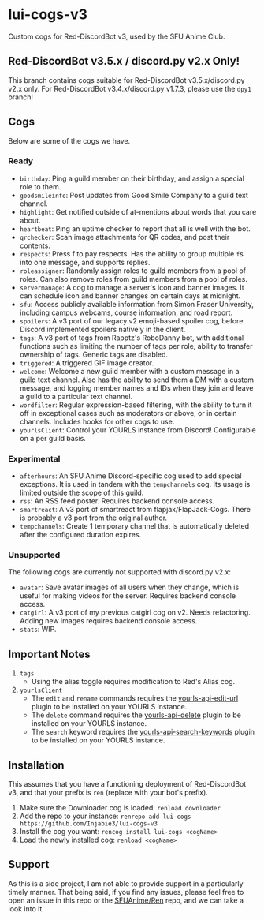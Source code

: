 # lui-cogs-v3
Custom cogs for Red-DiscordBot v3, used by the SFU Anime Club.

## Red-DiscordBot v3.5.x / discord.py v2.x Only!
This branch contains cogs suitable for Red-DiscordBot v3.5.x/discord.py v2.x only.
For Red-DiscordBot v3.4.x/discord.py v1.7.3, please use the `dpy1` branch!

## Cogs
Below are some of the cogs we have. 

### Ready
- `birthday`: Ping a guild member on their birthday, and assign a special role to
   them.
- `goodsmileinfo`: Post updates from Good Smile Company to a guild text channel.
- `highlight`: Get notified outside of at-mentions about words that you care about.
- `heartbeat`: Ping an uptime checker to report that all is well with the bot.
- `qrchecker`: Scan image attachments for QR codes, and post their contents.
- `respects`: Press f to pay respects. Has the ability to group multiple `f`s into
  one message, and supports replies.
- `roleassigner`: Randomly assign roles to guild members from a pool of roles. Can
  also remove roles from guild members from a pool of roles. 
- `servermanage`: A cog to manage a server's icon and banner images. It can schedule
  icon and banner changes on certain days at midnight.
- `sfu`: Access publicly available information from Simon Fraser University,
  including campus webcams, course information, and road report.
- `spoilers`: A v3 port of our legacy v2 emoji-based spoiler cog, before Discord
  implemented spoilers natively in the client.
- `tags`: A v3 port of tags from Rapptz's RoboDanny bot, with additional functions
  such as limiting the number of tags per role, ability to transfer ownership of
  tags. Generic tags are disabled.
- `triggered`: A triggered GIF image creator.
- `welcome`: Welcome a new guild member with a custom message in a guild text
  channel. Also has the ability to send them a DM with a custom message, and logging
  member names and IDs when they join and leave a guild to a particular text channel.
- `wordfilter`: Regular expression-based filtering, with the ability to turn it off
  in exceptional cases such as moderators or above, or in certain channels. Includes
  hooks for other cogs to use.
- `yourlsClient`: Control your YOURLS instance from Discord! Configurable on a per
  guild basis.

### Experimental
- `afterhours`: An SFU Anime Discord-specific cog used to add special exceptions. It
  is used in tandem with the `tempchannels` cog. Its usage is limited outside the
  scope of this guild.
- `rss`: An RSS feed poster. Requires backend console access.
- `smartreact`: A v3 port of smartreact from flapjax/FlapJack-Cogs. There is probably
  a v3 port from the original author.
- `tempchannels`: Create 1 temporary channel that is automatically deleted after the
  configured duration expires.


### Unsupported
The following cogs are currently not supported with discord.py v2.x:
- `avatar`: Save avatar images of all users when they change, which is useful for
  making videos for the server. Requires backend console access.
- `catgirl`: A v3 port of my previous catgirl cog on v2. Needs refactoring. Adding
  new images requires backend console access.
- `stats`: WIP.

## Important Notes
1. `tags`
    - Using the alias toggle requires modification to Red's Alias cog.
2. `yourlsClient`
    - The `edit` and `rename` commands requires the [yourls-api-edit-url][api-edit]
      plugin to be installed on your YOURLS instance.
    - The `delete` command requires the [yourls-api-delete][api-delete] plugin to be
      installed on your YOURLS instance.
    - The `search` keyword requires the [yourls-api-search-keywords][api-search]
      plugin to be installed on your YOURLS instance.

## Installation
This assumes that you have a functioning deployment of Red-DiscordBot v3, and that
your prefix is `ren` (replace with your bot's prefix).

1. Make sure the Downloader cog is loaded:
   `renload downloader`
2. Add the repo to your instance:
   `renrepo add lui-cogs https://github.com/Injabie3/lui-cogs-v3`
3. Install the cog you want:
   `rencog install lui-cogs <cogName>`
4. Load the newly installed cog:
   `renload <cogName>`

## Support
As this is a side project, I am not able to provide support in a particularly timely
manner. That being said, if you find any issues, please feel free to open an issue in
this repo or the [SFUAnime/Ren][SFUAnime/Ren] repo, and we can take a look into it.

[SFUAnime/Ren]: https://github.com/SFUAnime/Ren
[api-edit]: https://github.com/SFUAnime/yourls-api-edit-url
[api-delete]: https://github.com/SFUAnime/yourls-api-delete
[api-search]: https://github.com/SFUAnime/yourls-api-search-keywords
